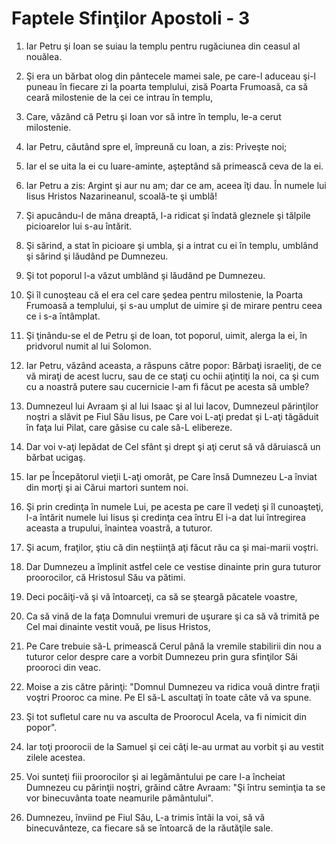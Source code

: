 # Faptele Sfin&#355;ilor Apostoli - 3

1. Iar Petru şi Ioan se suiau la templu pentru rugăciunea din ceasul al nouălea. 

2. Şi era un bărbat olog din pântecele mamei sale, pe care-l aduceau şi-l puneau în fiecare zi la poarta templului, zisă Poarta Frumoasă, ca să ceară milostenie de la cei ce intrau în templu, 

3. Care, văzând că Petru şi Ioan vor să intre în templu, le-a cerut milostenie. 

4. Iar Petru, căutând spre el, împreună cu Ioan, a zis: Priveşte noi; 

5. Iar el se uita la ei cu luare-aminte, aşteptând să primească ceva de la ei. 

6. Iar Petru a zis: Argint şi aur nu am; dar ce am, aceea îţi dau. În numele lui Iisus Hristos Nazarineanul, scoală-te şi umblă! 

7. Şi apucându-l de mâna dreaptă, l-a ridicat şi îndată gleznele şi tălpile picioarelor lui s-au întărit. 

8. Şi sărind, a stat în picioare şi umbla, şi a intrat cu ei în templu, umblând şi sărind şi lăudând pe Dumnezeu. 

9. Şi tot poporul l-a văzut umblând şi lăudând pe Dumnezeu. 

10. Şi îl cunoşteau că el era cel care şedea pentru milostenie, la Poarta Frumoasă a templului, şi s-au umplut de uimire şi de mirare pentru ceea ce i s-a întâmplat. 

11. Şi ţinându-se el de Petru şi de Ioan, tot poporul, uimit, alerga la ei, în pridvorul numit al lui Solomon. 

12. Iar Petru, văzând aceasta, a răspuns către popor: Bărbaţi israeliţi, de ce vă miraţi de acest lucru, sau de ce staţi cu ochii aţintiţi la noi, ca şi cum cu a noastră putere sau cucernicie l-am fi făcut pe acesta să umble? 

13. Dumnezeul lui Avraam şi al lui Isaac şi al lui Iacov, Dumnezeul părinţilor noştri a slăvit pe Fiul Său Iisus, pe Care voi L-aţi predat şi L-aţi tăgăduit în faţa lui Pilat, care găsise cu cale să-L elibereze. 

14. Dar voi v-aţi lepădat de Cel sfânt şi drept şi aţi cerut să vă dăruiască un bărbat ucigaş. 

15. Iar pe Începătorul vieţii L-aţi omorât, pe Care însă Dumnezeu L-a înviat din morţi şi ai Cărui martori suntem noi. 

16. Şi prin credinţa în numele Lui, pe acesta pe care îl vedeţi şi îl cunoaşteţi, l-a întărit numele lui Iisus şi credinţa cea întru El i-a dat lui întregirea aceasta a trupului, înaintea voastră, a tuturor. 

17. Şi acum, fraţilor, ştiu că din neştiinţă aţi făcut rău ca şi mai-marii voştri. 

18. Dar Dumnezeu a împlinit astfel cele ce vestise dinainte prin gura tuturor proorocilor, că Hristosul Său va pătimi. 

19. Deci pocăiţi-vă şi vă întoarceţi, ca să se şteargă păcatele voastre, 

20. Ca să vină de la faţa Domnului vremuri de uşurare şi ca să vă trimită pe Cel mai dinainte vestit vouă, pe Iisus Hristos, 

21. Pe Care trebuie să-L primească Cerul până la vremile stabilirii din nou a tuturor celor despre care a vorbit Dumnezeu prin gura sfinţilor Săi prooroci din veac. 

22. Moise a zis către părinţi: "Domnul Dumnezeu va ridica vouă dintre fraţii voştri Prooroc ca mine. Pe El să-L ascultaţi în toate câte vă va spune. 

23. Şi tot sufletul care nu va asculta de Proorocul Acela, va fi nimicit din popor". 

24. Iar toţi proorocii de la Samuel şi cei câţi le-au urmat au vorbit şi au vestit zilele acestea. 

25. Voi sunteţi fiii proorocilor şi ai legământului pe care l-a încheiat Dumnezeu cu părinţii noştri, grăind către Avraam: "Şi întru seminţia ta se vor binecuvânta toate neamurile pământului". 

26. Dumnezeu, înviind pe Fiul Său, L-a trimis întâi la voi, să vă binecuvânteze, ca fiecare să se întoarcă de la răutăţile sale. 

